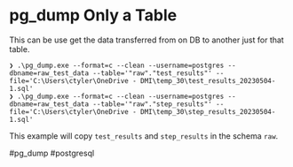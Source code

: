 # pg_dump Only a Table

This can be use get the data transferred from on DB to another just for that
table.

```
❯ .\pg_dump.exe --format=c --clean --username=postgres --dbname=raw_test_data --table='"raw"."test_results"' --file='C:\Users\ctyler\OneDrive - DMI\temp_30\test_results_20230504-1.sql'
❯ .\pg_dump.exe --format=c --clean --username=postgres --dbname=raw_test_data --table='"raw"."step_results"' --file='C:\Users\ctyler\OneDrive - DMI\temp_30\step_results_20230504-1.sql'
```

This example will copy `test_results` and `step_results` in the
schema `raw`.

#pg_dump #postgresql

